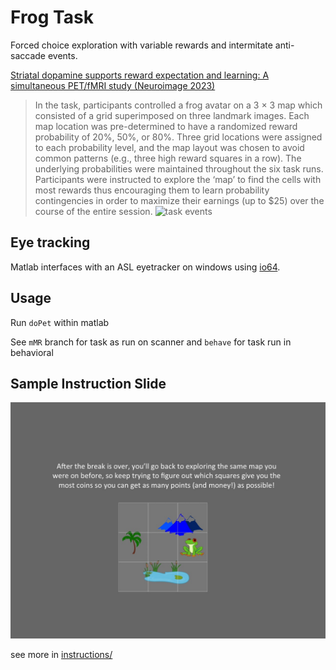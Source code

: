 # Frog Task
Forced choice exploration with variable rewards and intermitate anti-saccade events.

[Striatal dopamine supports reward expectation and learning: A simultaneous PET/fMRI study (Neuroimage 2023)](https://doi.org/10.1016/j.neuroimage.2022.119831)
> In the task, participants controlled a frog avatar on a 3 × 3 map which consisted of a grid superimposed on three landmark images. Each map location was pre-determined to have a randomized reward probability of 20%, 50%, or 80%. Three grid locations were assigned to each probability level, and the map layout was chosen to avoid common patterns (e.g., three high reward squares in a row). The underlying probabilities were maintained throughout the six task runs. Participants were instructed to explore the ‘map’ to find the cells with most rewards thus encouraging them to learn probability contingencies in order to maximize their earnings (up to $25) over the course of the entire session.
![task events](https://ars.els-cdn.com/content/image/1-s2.0-S1053811922009521-gr1.jpg)

## Eye tracking
Matlab interfaces with an ASL eyetracker on windows using [io64](http://apps.usd.edu/coglab/psyc770/IO64.html).

## Usage

Run `doPet` within matlab

See `mMR` branch for task as run on scanner and `behave` for task run in behavioral

## Sample Instruction Slide
![](instructions/Slide12.jpg?raw=True)

see more in [instructions/](instructions/)

